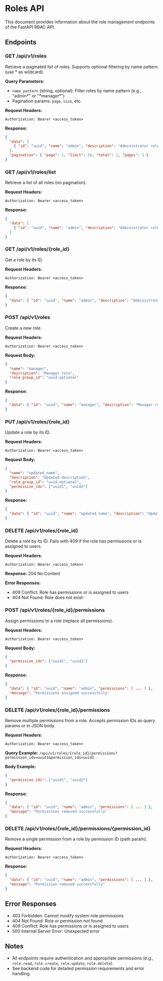 # Roles API

This document provides information about the role management endpoints of the FastAPI RBAC API.

## Endpoints

### GET /api/v1/roles

Retrieve a paginated list of roles. Supports optional filtering by name pattern (use \* as wildcard).

**Query Parameters:**

- `name_pattern` (string, optional): Filter roles by name pattern (e.g., "admin*" or "*manager\*")
- Pagination params: `page`, `size`, etc.

**Request Headers:**

```
Authorization: Bearer <access_token>
```

**Response:**

```json
{
  "data": [
    { "id": "uuid", "name": "admin", "description": "Administrator role", ... }
  ],
  "pagination": { "page": 1, "limit": 20, "total": 1, "pages": 1 }
}
```

### GET /api/v1/roles/list

Retrieve a list of all roles (no pagination).

**Request Headers:**

```
Authorization: Bearer <access_token>
```

**Response:**

```json
{
  "data": [
    { "id": "uuid", "name": "admin", "description": "Administrator role", ... }
  ]
}
```

### GET /api/v1/roles/{role_id}

Get a role by its ID.

**Request Headers:**

```
Authorization: Bearer <access_token>
```

**Response:**

```json
{
  "data": { "id": "uuid", "name": "admin", "description": "Administrator role", ... }
}
```

### POST /api/v1/roles

Create a new role.

**Request Headers:**

```
Authorization: Bearer <access_token>
```

**Request Body:**

```json
{
  "name": "manager",
  "description": "Manager role",
  "role_group_id": "uuid-optional"
}
```

**Response:**

```json
{
  "data": { "id": "uuid", "name": "manager", "description": "Manager role", ... }
}
```

### PUT /api/v1/roles/{role_id}

Update a role by its ID.

**Request Headers:**

```
Authorization: Bearer <access_token>
```

**Request Body:**

```json
{
  "name": "updated_name",
  "description": "Updated description",
  "role_group_id": "uuid-optional",
  "permission_ids": ["uuid1", "uuid2"]
}
```

**Response:**

```json
{
  "data": { "id": "uuid", "name": "updated_name", "description": "Updated description", ... }
}
```

### DELETE /api/v1/roles/{role_id}

Delete a role by its ID. Fails with 409 if the role has permissions or is assigned to users.

**Request Headers:**

```
Authorization: Bearer <access_token>
```

**Response:**
204 No Content

**Error Responses:**

- 409 Conflict: Role has permissions or is assigned to users
- 404 Not Found: Role does not exist

### POST /api/v1/roles/{role_id}/permissions

Assign permissions to a role (replace all permissions).

**Request Headers:**

```
Authorization: Bearer <access_token>
```

**Request Body:**

```json
{
  "permission_ids": ["uuid1", "uuid2"]
}
```

**Response:**

```json
{
  "data": { "id": "uuid", "name": "admin", "permissions": [ ... ] },
  "message": "Permissions assigned successfully"
}
```

### DELETE /api/v1/roles/{role_id}/permissions

Remove multiple permissions from a role. Accepts permission IDs as query params or in JSON body.

**Request Headers:**

```
Authorization: Bearer <access_token>
```

**Query Example:**
`/api/v1/roles/{role_id}/permissions?permission_ids=uuid1&permission_ids=uuid2`

**Body Example:**

```json
{
  "permission_ids": ["uuid1", "uuid2"]
}
```

**Response:**

```json
{
  "data": { "id": "uuid", "name": "admin", "permissions": [ ... ] },
  "message": "Permissions removed successfully"
}
```

### DELETE /api/v1/roles/{role_id}/permissions/{permission_id}

Remove a single permission from a role by permission ID (path param).

**Request Headers:**

```
Authorization: Bearer <access_token>
```

**Response:**

```json
{
  "data": { "id": "uuid", "name": "admin", "permissions": [ ... ] },
  "message": "Permission removed successfully"
}
```

## Error Responses

- 403 Forbidden: Cannot modify system role permissions
- 404 Not Found: Role or permission not found
- 409 Conflict: Role has permissions or is assigned to users
- 500 Internal Server Error: Unexpected error

## Notes

- All endpoints require authentication and appropriate permissions (e.g., `role.read`, `role.create`, `role.update`, `role.delete`).
- See backend code for detailed permission requirements and error handling.
